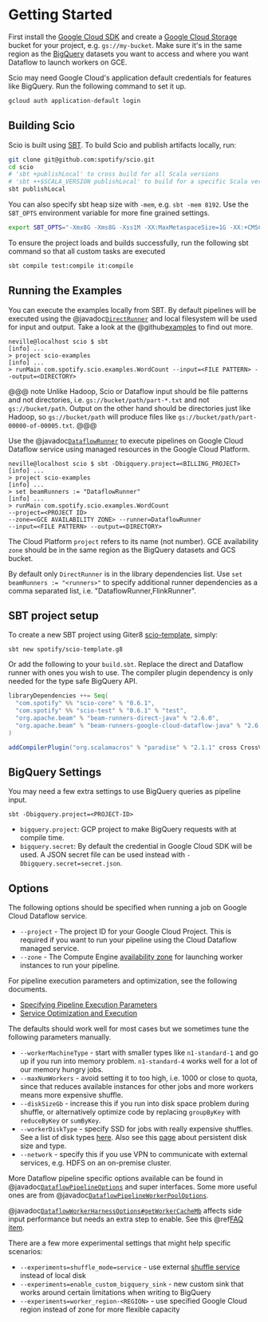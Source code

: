 # Getting Started

First install the [Google Cloud SDK](https://cloud.google.com/sdk/) and create a [Google Cloud Storage](https://cloud.google.com/storage/) bucket for your project, e.g. `gs://my-bucket`. Make sure it's in the same region as the [BigQuery](https://cloud.google.com/bigquery/) datasets you want to access and where you want Dataflow to launch workers on GCE.

Scio may need Google Cloud's application default credentials for features like BigQuery. Run the following command to set it up.

```bash
gcloud auth application-default login
```

## Building Scio

Scio is built using [SBT](https://www.scala-sbt.org/). To build Scio and publish artifacts locally, run:

```bash
git clone git@github.com:spotify/scio.git
cd scio
# 'sbt +publishLocal' to cross build for all Scala versions
# 'sbt ++$SCALA_VERSION publishLocal' to build for a specific Scala version
sbt publishLocal
```

You can also specify sbt heap size with `-mem`, e.g. `sbt -mem 8192`. Use the `SBT_OPTS` environment variable for more fine grained settings.

```bash 
export SBT_OPTS="-Xmx8G -Xms8G -Xss1M -XX:MaxMetaspaceSize=1G -XX:+CMSClassUnloadingEnabled -XX:ReservedCodeCacheSize=128m"
```

To ensure the project loads and builds successfully, run the following sbt command so that all custom tasks are executed

```bash
sbt compile test:compile it:compile
```

## Running the Examples

You can execute the examples locally from SBT. By default pipelines will be executed using the @javadoc[`DirectRunner`](org.apache.beam.runners.direct.DirectRunner) and local filesystem will be used for input and output. Take a look at the @github[examples](/scio-examples/src/main/scala/com/spotify/scio/examples) to find out more.

```
neville@localhost scio $ sbt
[info] ...
> project scio-examples
[info] ...
> runMain com.spotify.scio.examples.WordCount --input=<FILE PATTERN> --output=<DIRECTORY>
```

@@@ note
Unlike Hadoop, Scio or Dataflow input should be file patterns and not directories, i.e. `gs://bucket/path/part-*.txt` and not `gs://bucket/path`. Output on the other hand should be directories just like Hadoop, so `gs://bucket/path` will produce files like `gs://bucket/path/part-00000-of-00005.txt`.
@@@

Use the @javadoc[`DataflowRunner`](org.apache.beam.runners.dataflow.DataflowRunner) to execute pipelines on Google Cloud Dataflow service using managed resources in the Google Cloud Platform.

```
neville@localhost scio $ sbt -Dbigquery.project=<BILLING_PROJECT>
[info] ...
> project scio-examples
[info] ...
> set beamRunners := "DataflowRunner"
[info] ...
> runMain com.spotify.scio.examples.WordCount
--project=<PROJECT ID>
--zone=<GCE AVAILABILITY ZONE> --runner=DataflowRunner
--input=<FILE PATTERN> --output=<DIRECTORY>
```

The Cloud Platform `project` refers to its name (not number). GCE availability `zone` should be in the same region as the BigQuery datasets and GCS bucket.

By default only `DirectRunner` is in the library dependencies list. Use `set beamRunners := "<runners>"` to specify additional runner dependencies as a comma separated list, i.e. "DataflowRunner,FlinkRunner".

## SBT project setup

To create a new SBT project using Giter8 [scio-template](https://github.com/spotify/scio-template.g8), simply:

```
sbt new spotify/scio-template.g8
```

Or add the following to your `build.sbt`. Replace the direct and Dataflow runner with ones you wish to use. The compiler plugin dependency is only needed for the type safe BigQuery API.

```scala
libraryDependencies ++= Seq(
  "com.spotify" %% "scio-core" % "0.6.1",
  "com.spotify" %% "scio-test" % "0.6.1" % "test",
  "org.apache.beam" % "beam-runners-direct-java" % "2.6.0",
  "org.apache.beam" % "beam-runners-google-cloud-dataflow-java" % "2.6.0"
)

addCompilerPlugin("org.scalamacros" % "paradise" % "2.1.1" cross CrossVersion.full)
```

## BigQuery Settings

You may need a few extra settings to use BigQuery queries as pipeline input.

```
sbt -Dbigquery.project=<PROJECT-ID>
```

- `bigquery.project`: GCP project to make BigQuery requests with at compile time.
- `bigquery.secret`: By default the credential in Google Cloud SDK will be used. A JSON secret file can be used instead with `-Dbigquery.secret=secret.json`.

## Options

The following options should be specified when running a job on Google Cloud Dataflow service.

- `--project` - The project ID for your Google Cloud Project. This is required if you want to run your pipeline using the Cloud Dataflow managed service.
- `--zone` - The Compute Engine [availability zone](https://cloud.google.com/compute/docs/zones) for launching worker instances to run your pipeline.

For pipeline execution parameters and optimization, see the following documents.

- [Specifying Pipeline Execution Parameters](https://cloud.google.com/dataflow/pipelines/specifying-exec-params)
- [Service Optimization and Execution](https://cloud.google.com/dataflow/service/dataflow-service-desc)

The defaults should work well for most cases but we sometimes tune the following parameters manually.
- `--workerMachineType` - start with smaller types like `n1-standard-1` and go up if you run into memory problem. `n1-standard-4` works well for a lot of our memory hungry jobs.
- `--maxNumWorkers` - avoid setting it to too high, i.e. 1000 or close to quota, since that reduces available instances for other jobs and more workers means more expensive shuffle.
- `--diskSizeGb` - increase this if you run into disk space problem during shuffle, or alternatively optimize code by replacing `groupByKey` with `reduceByKey` or `sumByKey`.
- `--workerDiskType` - specify SSD for jobs with really expensive shuffles. See a list of disk types [here](https://cloud.google.com/compute/docs/reference/latest/diskTypes). Also see this [page](https://cloud.google.com/compute/docs/disks/performance) about persistent disk size and type.
- `--network` - specify this if you use VPN to communicate with external services, e.g. HDFS on an on-premise cluster.

More Dataflow pipeline specific options available can be found in @javadoc[`DataflowPipelineOptions`](org.apache.beam.runners.dataflow.options.DataflowPipelineOptions) and super interfaces. Some more useful ones are from @javadoc[`DataflowPipelineWorkerPoolOptions`](org.apache.beam.runners.dataflow.options.DataflowPipelineWorkerPoolOptions).

@javadoc[`DataflowWorkerHarnessOptions#getWorkerCacheMb`](org.apache.beam.runners.dataflow.options.DataflowWorkerHarnessOptions#getWorkerCacheMb--) affects side input performance but needs an extra step to enable. See this @ref[FAQ item](FAQ.md#how-do-i-improve-side-input-performance-).

There are a few more experimental settings that might help specific scenarios:
- `--experiments=shuffle_mode=service` - use external [shuffle service](https://cloud.google.com/dataflow/service/dataflow-service-desc#cloud-dataflow-shuffle) instead of local disk
- `--experiments=enable_custom_bigquery_sink` - new custom sink that works around certain limitations when writing to BigQuery
- `--experiments=worker_region-<REGION>` - use specified Google Cloud region instead of zone for more flexible capacity
